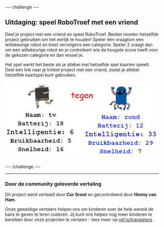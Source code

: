 --- challenge ---

## Uitdaging: speel RoboTroef met een vriend

Deel je project met een vriend en speel RoboTroef. Beiden moeten hetzelfde project gebruiken om het eerlijk te houden! Speler één vraagt ​​om een ​​willekeurige robot en kiest vervolgens een categorie. Speler 2 vraagt dan om een ​​willekeurige robot en je controleert wie de hoogste score heeft voor de gekozen categorie en dan wissel je.

Het spel werkt het beste als je allebei met hetzelfde spel kaarten speelt. Deel een link naar je trinket project met een vriend, zodat je allebei hetzelfde kaartspel kunt gebruiken.

![screenshot](images/robotrumps-play.png)

--- /challenge ---
***
### Door de community geleverde vertaling 

Dit project werd vertaald door **Cor Groot** en gecontroleerd door **Henny van Ham**. 

Onze geweldige vertalers helpen ons om kinderen over de hele wereld de kans te geven te leren coderen. Jij kunt ons helpen nog meer kinderen te bereiken door onze projecten te vertalen - lees meer op [rpf.io/translators](https://rpf.io/translators).
